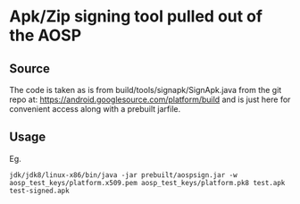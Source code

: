 # Apk/Zip signing tool pulled out of the AOSP

## Source

The code is taken as is from build/tools/signapk/SignApk.java from the git 
repo at: https://android.googlesource.com/platform/build
and is just here for convenient access along with a prebuilt jarfile.

## Usage

Eg.

```
jdk/jdk8/linux-x86/bin/java -jar prebuilt/aospsign.jar -w aosp_test_keys/platform.x509.pem aosp_test_keys/platform.pk8 test.apk test-signed.apk
```
